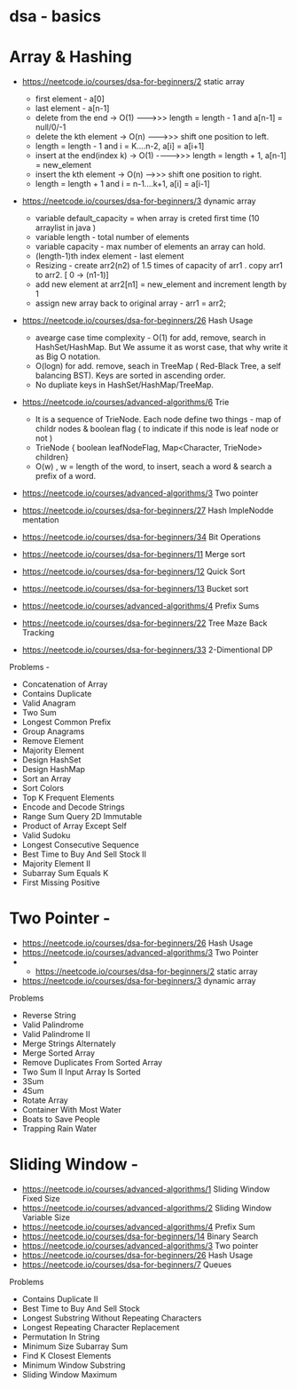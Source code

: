 # dsa  - basics


# Array & Hashing 
- https://neetcode.io/courses/dsa-for-beginners/2 static array
   - first element  - a[0]
   - last element  - a[n-1]
   - delete from the end -> O(1) --->>> length = length - 1 and a[n-1] = null/0/-1
   - delete the kth element -> O(n) --->>> shift one position to left. 
   - length = length - 1 and i = K....n-2, a[i] = a[i+1]
   - insert at the end(index k) -> O(1)  ---->>> length = length + 1, a[n-1] = new_element
   - insert the kth element -> O(n) -->>> shift one position to right. 
   - length = length + 1 and  i = n-1....k+1, a[i] = a[i-1]
   
- https://neetcode.io/courses/dsa-for-beginners/3 dynamic array
  - variable default_capacity = when array is creted first time (10 arraylist in java )
  - variable length -  total number of elements
  - variable capacity - max number of elements an array can hold.
  - (length-1)th index element - last element
  - Resizing - create arr2(n2) of 1.5 times of capacity of arr1 . copy arr1 to arr2. [ 0 -> (n1-1)]
  - add new element at arr2[n1] = new_element and increment length by 1
  - assign new array back to original array - arr1 = arr2;
- https://neetcode.io/courses/dsa-for-beginners/26 Hash Usage
  - avearge case time complexity - O(1) for add, remove, search in HashSet/HashMap. But We assume it as worst case, that why write it as Big O notation.
  - O(logn) for add. remove, seach in TreeMap ( Red-Black Tree, a self balancing BST). Keys are sorted in ascending order.
  - No dupliate keys in HashSet/HashMap/TreeMap.
- https://neetcode.io/courses/advanced-algorithms/6 Trie
  - It is a sequence of TrieNode. Each node define two things - map of childr nodes & boolean flag ( to indicate if this node is leaf node or not )
  - TrieNode { boolean leafNodeFlag, Map<Character, TrieNode> children}
  - O(w) , w = length of the word, to insert, seach a word & search a prefix of a word.
- https://neetcode.io/courses/advanced-algorithms/3 Two pointer
- https://neetcode.io/courses/dsa-for-beginners/27 Hash ImpleNodde mentation
- https://neetcode.io/courses/dsa-for-beginners/34 Bit Operations
- https://neetcode.io/courses/dsa-for-beginners/11 Merge sort
- https://neetcode.io/courses/dsa-for-beginners/12 Quick Sort
- https://neetcode.io/courses/dsa-for-beginners/13 Bucket sort
- https://neetcode.io/courses/advanced-algorithms/4 Prefix Sums
- https://neetcode.io/courses/dsa-for-beginners/22 Tree Maze Back Tracking
- https://neetcode.io/courses/dsa-for-beginners/33 2-Dimentional DP

Problems   - 

  - Concatenation of Array   	
  - Contains Duplicate   	
  - Valid Anagram   	
  - Two Sum   	
  - Longest Common Prefix   	
  - Group Anagrams   	
  - Remove Element   	
  - Majority Element   	
  - Design HashSet	
  - Design HashMap	
  - Sort an Array   	
  - Sort Colors   	
  - Top K Frequent Elements   	
  - Encode and Decode Strings   	
  - Range Sum Query 2D Immutable	
  - Product of Array Except Self   	
  - Valid Sudoku   	
  - Longest Consecutive Sequence   	
  - Best Time to Buy And Sell Stock II   	
  - Majority Element II   	
  - Subarray Sum Equals K   	
  - First Missing Positive   


# Two Pointer   - 


  - https://neetcode.io/courses/dsa-for-beginners/26 Hash Usage
  - https://neetcode.io/courses/advanced-algorithms/3 Two Pointer
  -  -  https://neetcode.io/courses/dsa-for-beginners/2 static array
  - https://neetcode.io/courses/dsa-for-beginners/3 dynamic array


Problems

  - Reverse String   	
  - Valid Palindrome   	
  - Valid Palindrome II   	
  - Merge Strings Alternately   	
  - Merge Sorted Array   	
  - Remove Duplicates From Sorted Array   	
  - Two Sum II Input Array Is Sorted   	
  - 3Sum   	
  - 4Sum   	
  - Rotate Array   	
  - Container With Most Water   	
  - Boats to Save People   	
  - Trapping Rain Water


# Sliding Window   - 

  - https://neetcode.io/courses/advanced-algorithms/1 Sliding Window Fixed Size
  - https://neetcode.io/courses/advanced-algorithms/2 Sliding Window Variable Size
  - https://neetcode.io/courses/advanced-algorithms/4 Prefix Sum
  - https://neetcode.io/courses/dsa-for-beginners/14 Binary Search
  - https://neetcode.io/courses/advanced-algorithms/3 Two pointer
 -  https://neetcode.io/courses/dsa-for-beginners/26 Hash Usage
  - https://neetcode.io/courses/dsa-for-beginners/7 Queues



Problems

  - Contains Duplicate II   	
  - Best Time to Buy And Sell Stock   	
  - Longest Substring Without Repeating Characters   	
  - Longest Repeating Character Replacement   	
  - Permutation In String   	
  - Minimum Size Subarray Sum   	
  - Find K Closest Elements   	
  - Minimum Window Substring   	
  - Sliding Window Maximum   
